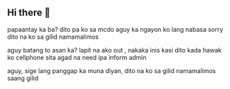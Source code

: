 ## Hi there 👋

papaantay ka ba? dito pa ko sa mcdo
aguy ka ngayon ko lang nabasa sorry
dito na ko sa gilid namamalimos

aguy batang to asan ka? lapit na ako out , nakaka inis kasi dito kada hawak ko cellphone sita agad na need ipa inform admin

aguy, sige lang panggap ka muna diyan, dito na ko sa gilid namamalimos
saang gilid
